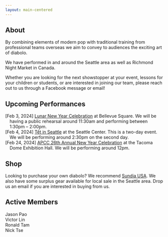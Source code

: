```yaml
---
layout: main-centered
---
```


## About

By combining elements of modern pop with traditional training from professional teams overseas we aim to convey to audiences the exciting art of diabolo.

We have performed in and around the Seattle area as well as Richmond Night Market in Canada.

Whether you are looking for the next showstopper at your event, lessons for your children or students, or are interested in joining our team, please reach out to us through a Facebook message or email!

<div class="spacer"></div>

## Upcoming Performances

- \[Feb 3, 2024\] [Lunar New Year Celebration](https://bellevuecollection.com/lunarnewyear/) at Bellevue Square. We will be having a public rehearsal around 11:30am and performing between 1:30pm – 2:00pm.
- \[Feb 4, 2024\] [Tết in Seattle](https://www.seattlecenter.com/events/featured-events/festal/tet-in-seattle) at the Seattle Center. This is a two-day event. We will be performing around 2:30pm on the second day.
- \[Feb 24, 2024\] [APCC 26th Annual New Year Celebration](https://www.asiapacificculturalcenter.org/post/vendor-booth-applications-are-open-for-our-26th-annual-new-year-celebration-showcasing-taiwan) at the Tacoma Dome Exhibition Hall. We will be performing around 12pm.

<div class="spacer"></div>

## Shop

Looking to purchase your own diabolo? We recommend [Sundia USA](https://www.sundiausa.com). We also have some surplus gear available for local sale in the Seattle area. Drop us an email if you are interested in buying from us.

<div class="spacer"></div>

## Active Members

- Jason Pao
- Victor Lin
- Ronald Tam
- Nick Tse

<div class="spacer"></div>
<div class="spacer"></div>

<style>
ul {
  list-style-type: none;
  padding: 0;
  margin: 0;
}

li {
    text-indent: -1em;
    padding-left: 1em;
}
</style>
